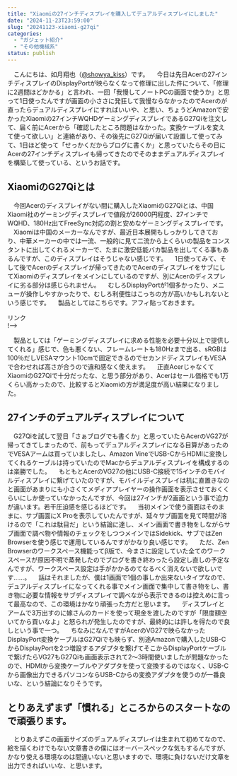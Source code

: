 ```yaml
---
title: "Xiaomiの27インチディスプレイを購入してデュアルディスプレイにしました"
date: "2024-11-23T23:59:00"
slug: "20241123-xiaomi-g27qi"
categories: 
  - "ガジェット紹介"
  - "その他機械系"
status: publish
---
```


　こんにちは、如月翔也（[@showya_kiss](https://twitter.com/showya_kiss)）です。
　今日は先日Acerの27インチディスプレイのDisplayPortが映らなくなって修理に出した件について、「修理に2週間ほどかかる」と言われ、一回「我慢してノートPCの画面で使うか」と思って1日使ったんですが画面の小ささに発狂して我慢ならなかったのでAcerのが直ったらデュアルディスプレイにすればいいや、と思い、ちょうどAmazonで安かったXiaomiの27インチWQHDゲーミングディスプレイであるG27Qiを注文して、届く前にAcerから「確認したところ問題はなかった。変換ケーブルを変えて使って欲しい」と連絡があり、その後先にG27Qiが届いて設置して使ってみて、1日ほど使って「せっかくだからブログに書くか」と思っていたらその日にAcerの27インチディスプレイも帰ってきたのでそのままデュアルディスプレイを構築して使っている、というお話です。

## XiaomiのG27Qiとは

　今回Acerのディスプレイがない間に購入したXiaomiのG27Qiとは、中国Xiaomi社のゲーミングディスプレイで値段が26000円程度、27インチでWQHD、180Hz出てFreeSync対応の割と安めなゲーミングディスプレイです。
　Xiaomiは中国のメーカーなんですが、最近日本展開もしっかりしてきており、中華メーカーの中では一流、一般的に見て二流から上くらいの製品をコンスタントに出してくれるメーカーで、たまに激安低能バカ製品を出してくる事もあるんですが、このディスプレイはそうじゃない感じです。
　1日使ってみて、そして後でAcerのディスプレイが帰ってきたのでAcerのディスプレイをサブにしてXiaomiのディスプレイをメインにしているのですが、別にAcerのディスプレイに劣る部分は感じられません。
　むしろDisplayPortが1個多かったり、メニューが操作しやすかったりで、むしろ利便性はこっちの方が高いかもしれないという感じです。
　製品としてはこちらです。アフィ貼っておきます。

<!--! <!-- START MoshimoAffiliateEasyLink --><script type="text/javascript">(function(b,c,f,g,a,d,e){b.MoshimoAffiliateObject=a;b[a]=b[a]||function(){arguments.currentScript=c.currentScript||c.scripts[c.scripts.length-2];(b[a].q=b[a].q||[]).push(arguments)};c.getElementById(a)||(d=c.createElement(f),d.src=g,d.id=a,e=c.getElementsByTagName("body")[0],e.appendChild(d))})(window,document,"script","//dn.msmstatic.com/site/cardlink/bundle.js?20220329","msmaflink");msmaflink({"n":"Xiaomi ゲーミングモニター G27Qi 27インチディスプレイ WQHD Fast IPS LCD 180Hz 1msGTG高速応答 FreeSyncティアリング防止 DCI-P3 95% sRGB 100% HDR 低ブルーライト 2560 × 1440 チルト調整 VESAマウント対応 DP1.4 ×2、HDMI2.0 ×2 オーディオポート×1 DC入力電源ポート×1","b":"xiaomi(シャオミ)","t":"57459","d":"https:\/\/m.media-amazon.com","c_p":"\/images\/I","p":["\/41CGuFlyxML._SL500_.jpg","\/416NQeawhqL._SL500_.jpg","\/411syIfXNrL._SL500_.jpg","\/41kKW3M2ucL._SL500_.jpg","\/41Eu2k7rzdL._SL500_.jpg","\/51Y1RJw4x8L._SL500_.jpg"],"u":{"u":"https:\/\/www.amazon.co.jp\/dp\/B0D9NN8PM3","t":"amazon","r_v":""},"v":"2.1","b_l":[{"id":1,"u_tx":"Amazonで見る","u_bc":"#f79256","u_url":"https:\/\/www.amazon.co.jp\/dp\/B0D9NN8PM3","a_id":2093955,"p_id":170,"pl_id":27060,"pc_id":185,"s_n":"amazon","u_so":1},{"id":2,"u_tx":"楽天市場で見る","u_bc":"#f76956","u_url":"https:\/\/search.rakuten.co.jp\/search\/mall\/Xiaomi%20%E3%82%B2%E3%83%BC%E3%83%9F%E3%83%B3%E3%82%B0%E3%83%A2%E3%83%8B%E3%82%BF%E3%83%BC%20G27Qi%2027%E3%82%A4%E3%83%B3%E3%83%81%E3%83%87%E3%82%A3%E3%82%B9%E3%83%97%E3%83%AC%E3%82%A4%20WQHD%20Fast%20IPS%20LCD%20180Hz%201msGTG%E9%AB%98%E9%80%9F%E5%BF%9C%E7%AD%94%20FreeSync%E3%83%86%E3%82%A3%E3%82%A2%E3%83%AA%E3%83%B3%E3%82%B0%E9%98%B2%E6%AD%A2%20DCI-P3%2095%25%20sRGB%20100%25%20HDR%20%E4%BD%8E%E3%83%96%E3%83%AB%E3%83%BC%E3%83%A9%E3%82%A4%E3%83%88%202560%20%C3%97%201440%20%E3%83%81%E3%83%AB%E3%83%88%E8%AA%BF%E6%95%B4%20VESA%E3%83%9E%E3%82%A6%E3%83%B3%E3%83%88%E5%AF%BE%E5%BF%9C%20DP1.4%20%C3%972%E3%80%81HDMI2.0%20%C3%972%20%E3%82%AA%E3%83%BC%E3%83%87%E3%82%A3%E3%82%AA%E3%83%9D%E3%83%BC%E3%83%88%C3%971%20DC%E5%85%A5%E5%8A%9B%E9%9B%BB%E6%BA%90%E3%83%9D%E3%83%BC%E3%83%88%C3%971\/","a_id":2093954,"p_id":54,"pl_id":27059,"pc_id":54,"s_n":"rakuten","u_so":2},{"id":3,"u_tx":"Yahoo!ショッピングで見る","u_bc":"#66a7ff","u_url":"https:\/\/shopping.yahoo.co.jp\/search?first=1\u0026p=Xiaomi%20%E3%82%B2%E3%83%BC%E3%83%9F%E3%83%B3%E3%82%B0%E3%83%A2%E3%83%8B%E3%82%BF%E3%83%BC%20G27Qi%2027%E3%82%A4%E3%83%B3%E3%83%81%E3%83%87%E3%82%A3%E3%82%B9%E3%83%97%E3%83%AC%E3%82%A4%20WQHD%20Fast%20IPS%20LCD%20180Hz%201msGTG%E9%AB%98%E9%80%9F%E5%BF%9C%E7%AD%94%20FreeSync%E3%83%86%E3%82%A3%E3%82%A2%E3%83%AA%E3%83%B3%E3%82%B0%E9%98%B2%E6%AD%A2%20DCI-P3%2095%25%20sRGB%20100%25%20HDR%20%E4%BD%8E%E3%83%96%E3%83%AB%E3%83%BC%E3%83%A9%E3%82%A4%E3%83%88%202560%20%C3%97%201440%20%E3%83%81%E3%83%AB%E3%83%88%E8%AA%BF%E6%95%B4%20VESA%E3%83%9E%E3%82%A6%E3%83%B3%E3%83%88%E5%AF%BE%E5%BF%9C%20DP1.4%20%C3%972%E3%80%81HDMI2.0%20%C3%972%20%E3%82%AA%E3%83%BC%E3%83%87%E3%82%A3%E3%82%AA%E3%83%9D%E3%83%BC%E3%83%88%C3%971%20DC%E5%85%A5%E5%8A%9B%E9%9B%BB%E6%BA%90%E3%83%9D%E3%83%BC%E3%83%88%C3%971","a_id":2099557,"p_id":1225,"pl_id":27061,"pc_id":1925,"s_n":"yahoo","u_so":3}],"eid":"GpbXh","s":"s"});</script><div id="msmaflink-GpbXh">リンク</div><!-- MoshimoAffiliateEasyLink END --> !-->

　製品としては「ゲーミングディスプレイに求める性能を必要十分以上で提供してくれる」感じで、色も悪くない、フレームレートも180Hzまで出る、sRGBは100％だしVESAマウント10cmで固定できるのでセカンドディスプレイもVESAで合わせれば高さが合うので違和感なく使えます。
　正直AcerじゃなくてXiaomiのG27Qiで十分だったな、と思う部分があり、Acerはセール価格でも1万くらい高かったので、比較するとXiaomiの方が満足度が高い結果になりました。

## 27インチのデュアルディスプレイについて

　G27Qiを試して翌日「さぁブログでも書くか」と思っていたらAcerのVG27が帰ってきてしまったので、前もってデュアルディスプレイになる目算があったのでVESAアームは買っていましたし、Amazon VineでUSB-CからHDMIに変換してくれるケーブルは持っていたのでMacからデュアルディスプレイを構成するのは楽勝でした。
　もともとAcerのVG27の他にUSB-C接続で15インチのモバイルディスプレイに繋げていたのですが、モバイルディスプレイは机に直置きなのと画面があまりにも小さくてメディアプレイヤーの操作画面を表示させておくくらいにしか使っていなかったんですが、今回は27インチが2画面という事で迫力が違います。若干圧迫感を感じるほどです。
　当初メインで使う画面はそのままに、サブ画面にX Proを表示していたんですが、延々サブ画面を見て時間が溶けるので「これは駄目だ」という結論に達し、メイン画面で書き物をしながらサブ画面で調べ物や情報のチェックをしつつメインではSidekick、サブではZen Browserを使う感じで運用しているんですがかなり良い感じです。
　ただ、Zen Browserのワークスペース機能ってβ版で、今まさに設定していた全てのワークスペースが原因不明で蒸発したのでブログを書き終わったら設定し直しの予定なんですが、ワークスペース設定は手がかかるのてなるべく消えないで欲しいです……。
　話はそれましたが、僕は1画面で1個の事しか出来ないタイプなので、デュアルディスプレイになってくれる事でメイン画面で集中して書き物をし、書き物に必要な情報をサブディスプレイで調べながら表示できるのは控えめに言って最高なので、この環境はかなり頑張った方だと思います。
　ディスプレイとアームで3万出すのに嫁さんのカードを使って現金を渡したのですが「限度額空いてから買いなよ」と怒られが発生したのですが、最終的には許しを得たので良しという事で一つ。
　ちなみになんですがAcerのVG27で映らなかったDisplayPort変換ケーブルはG27Qiでも映らず、別途Amazonで購入したUSB-CからDisplayPortを2つ増設するアダプタを繋げてそこからDisplayPortケーブルで繋げたらVG27もG27Qiも画面表示されて2〜3時間使いましたが問題なかったので、HDMIから変換ケーブルやアダプタを使って変換するのではなく、USB-Cから画像出力できるパソコンならUSB-Cからの変換アダプタを使うのが一番良いな、という結論になりそうです。

## とりあえずまず「慣れる」ところからのスタートなので頑張ります。

　とりあえずこの画面サイズのデュアルディスプレイは生まれて初めてなので、絵を描くわけでもない文章書きの僕にはオーバースペックな気もするんですが、かなり使える環境なのは間違いないと思いますので、環境に負けないだけ文章を出力できればいいな、と思います。